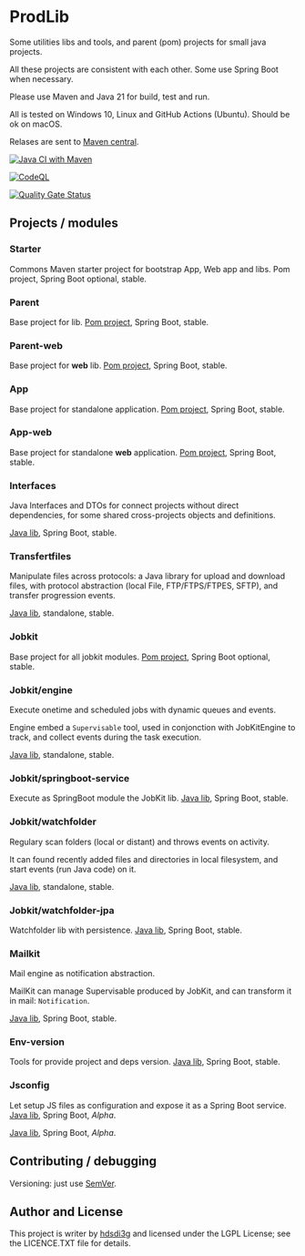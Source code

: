 # ProdLib

Some utilities libs and tools, and parent (pom) projects for small java projects.

All these projects are consistent with each other. Some use Spring Boot when necessary.

Please use Maven and Java 21 for build, test and run.

All is tested on Windows 10, Linux and GitHub Actions (Ubuntu). Should be ok on macOS.

Relases are sent to [Maven central](https://mvnrepository.com/artifact/tv.hd3g).

[![Java CI with Maven](https://github.com/hdsdi3g/prodlib/actions/workflows/maven-package.yml/badge.svg)](https://github.com/hdsdi3g/prodlib/actions/workflows/maven-package.yml)

[![CodeQL](https://github.com/hdsdi3g/prodlib/actions/workflows/codeql-analysis.yml/badge.svg)](https://github.com/hdsdi3g/prodlib/actions/workflows/codeql-analysis.yml)

[![Quality Gate Status](https://sonarcloud.io/api/project_badges/measure?project=hdsdi3g_prodlib&metric=alert_status)](https://sonarcloud.io/dashboard?id=hdsdi3g_prodlib)

## Projects / modules

### Starter

Commons Maven starter project for bootstrap App, Web app and libs. Pom project, Spring Boot optional, stable.

### Parent

Base project for lib. [Pom project](https://github.com/hdsdi3g/prodlib/blob/master/parent/pom.xml), Spring Boot, stable.

### Parent-web

Base project for **web** lib. [Pom project](https://github.com/hdsdi3g/prodlib/blob/master/parent-web/pom.xml), Spring Boot, stable.

### App

Base project for standalone application. [Pom project](https://github.com/hdsdi3g/prodlib/blob/master/app/pom.xml), Spring Boot, stable.

### App-web

Base project for standalone **web** application. [Pom project](https://github.com/hdsdi3g/prodlib/blob/master/app-web/pom.xml), Spring Boot, stable.

### Interfaces

Java Interfaces and DTOs for connect projects without direct dependencies, for some shared cross-projects objects and definitions.

[Java lib](https://github.com/hdsdi3g/prodlib/blob/master/interfaces/pom.xml), Spring Boot, stable.

### Transfertfiles

Manipulate files across protocols: a Java library for upload and download files, with protocol abstraction (local File, FTP/FTPS/FTPES, SFTP), and transfer progression events.

[Java lib](https://github.com/hdsdi3g/prodlib/blob/master/transfertfiles/pom.xml), standalone, stable.

### Jobkit

Base project for all jobkit modules. [Pom project](https://github.com/hdsdi3g/prodlib/blob/master/jobkit/pom.xml), Spring Boot optional, stable.

### Jobkit/engine

Execute onetime and scheduled jobs with dynamic queues and events.

Engine embed a `Supervisable` tool, used in conjonction with JobKitEngine to track, and collect events during the task execution. 

[Java lib](https://github.com/hdsdi3g/prodlib/blob/master/jobkit/engine/pom.xml), standalone, stable.

### Jobkit/springboot-service

Execute as SpringBoot module the JobKit lib. [Java lib](https://github.com/hdsdi3g/prodlib/blob/master/jobkit/springboot-service/pom.xml), Spring Boot, stable.

### Jobkit/watchfolder

Regulary scan folders (local or distant) and throws events on activity.

It can found recently added files and directories in local filesystem, and start events (run Java code) on it.

[Java lib](https://github.com/hdsdi3g/prodlib/blob/master/jobkit/watchfolder/pom.xml), standalone, stable.

### Jobkit/watchfolder-jpa

Watchfolder lib with persistence. [Java lib](https://github.com/hdsdi3g/prodlib/blob/master/jobkit/watchfolder-jpa/pom.xml), Spring Boot, stable.

### Mailkit

Mail engine as notification abstraction.

MailKit can manage Supervisable produced by JobKit, and can transform it in mail: `Notification`.

[Java lib](https://github.com/hdsdi3g/prodlib/blob/master/mailkit/pom.xml), Spring Boot, stable.

### Env-version

Tools for provide project and deps version. [Java lib](https://github.com/hdsdi3g/prodlib/blob/master/env-version/pom.xml), Spring Boot, stable.

### Jsconfig

Let setup JS files as configuration and expose it as a Spring Boot service. [Java lib](https://github.com/hdsdi3g/prodlib/blob/master/jsconfig/pom.xml), Spring Boot, _Alpha_.

[Java lib](https://github.com/hdsdi3g/prodlib/blob/master/selfautorestdoc/pom.xml), Spring Boot, _Alpha_.

## Contributing / debugging

Versioning: just use [SemVer](https://semver.org/).

## Author and License

This project is writer by [hdsdi3g](https://github.com/hdsdi3g) and licensed under the LGPL License; see the LICENCE.TXT file for details.
